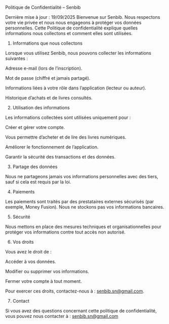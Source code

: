 Politique de Confidentialité – Senbib

Dernière mise à jour : 19/09/2025
Bienvenue sur Senbib. Nous respectons votre vie privée et nous nous engageons à protéger vos données personnelles. Cette Politique de confidentialité explique quelles informations nous collectons et comment elles sont utilisées.

1. Informations que nous collectons

Lorsque vous utilisez Senbib, nous pouvons collecter les informations suivantes :

Adresse e-mail (lors de l’inscription).

Mot de passe (chiffré et jamais partagé).

Informations liées à votre rôle dans l’application (lecteur ou auteur).

Historique d’achats et de livres consultés.

2. Utilisation des informations

Les informations collectées sont utilisées uniquement pour :

Créer et gérer votre compte.

Vous permettre d’acheter et de lire des livres numériques.

Améliorer le fonctionnement de l’application.

Garantir la sécurité des transactions et des données.

3. Partage des données

Nous ne partageons jamais vos informations personnelles avec des tiers, sauf si cela est requis par la loi.

4. Paiements

Les paiements sont traités par des prestataires externes sécurisés (par exemple, Money Fusion).
Nous ne stockons pas vos informations bancaires.

5. Sécurité

Nous mettons en place des mesures techniques et organisationnelles pour protéger vos informations contre tout accès non autorisé.

6. Vos droits

Vous avez le droit de :

Accéder à vos données.

Modifier ou supprimer vos informations.

Fermer votre compte à tout moment.

Pour exercer ces droits, contactez-nous à : senbib.sn@gmail.com.

7. Contact

Si vous avez des questions concernant cette politique de confidentialité, vous pouvez nous contacter à : senbib.sn@gmail.com
